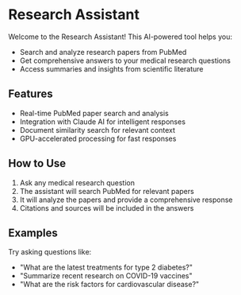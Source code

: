 # Research Assistant

Welcome to the Research Assistant! This AI-powered tool helps you:

- Search and analyze research papers from PubMed
- Get comprehensive answers to your medical research questions
- Access summaries and insights from scientific literature

## Features

- Real-time PubMed paper search and analysis
- Integration with Claude AI for intelligent responses
- Document similarity search for relevant context
- GPU-accelerated processing for fast responses

## How to Use

1. Ask any medical research question
2. The assistant will search PubMed for relevant papers
3. It will analyze the papers and provide a comprehensive response
4. Citations and sources will be included in the answers

## Examples

Try asking questions like:
- "What are the latest treatments for type 2 diabetes?"
- "Summarize recent research on COVID-19 vaccines"
- "What are the risk factors for cardiovascular disease?" 